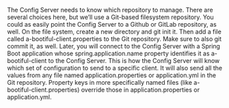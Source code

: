 The Config Server needs to know which repository to manage. There are several choices here, but we’ll use a Git-based filesystem repository. You could as easily point the Config Server to a Github or GitLab repository, as well. On the file system, create a new directory and git init it. Then add a file called a-bootiful-client.properties to the Git repository. Make sure to also git commit it, as well. Later, you will connect to the Config Server with a Spring Boot application whose spring.application.name property identifies it as a-bootiful-client to the Config Server. This is how the Config Server will know which set of configuration to send to a specific client. It will also send all the values from any file named application.properties or application.yml in the Git repository. Property keys in more specifically named files (like a-bootiful-client.properties) override those in application.properties or application.yml.